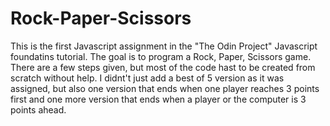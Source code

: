 # Rock-Paper-Scissors

This is the first Javascript assignment in the "The Odin Project" Javascript foundatins tutorial. The goal is to program a Rock, Paper, Scissors game. There are a few steps given, but most of the code hast to be created from scratch without help. I didnt't just add a best of 5 version as it was assigned, but also one version that ends when one player reaches 3 points first and one more version that ends when a player or the computer is 3 points ahead.